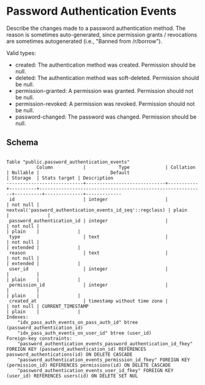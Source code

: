 # Password Authentication Events

Describe the changes made to a password authentication method. The reason is
sometimes auto-generated, since permission grants / revocations are sometimes
autogenerated (i.e., "Banned from /r/borrow").

Valid types:

- created: The authentication method was created. Permission should be null.
- deleted: The authentication method was soft-deleted. Permission should be null.
- permission-granted: A permission was granted. Permission should not be null.
- permission-revoked: A permission was revoked. Permission should not be null.
- password-changed: The password was changed. Permission should be null.


## Schema

```
                                                                    Table "public.password_authentication_events"
           Column           |            Type             | Collation | Nullable |                          Default                           | Storage  | Stats target | Description
----------------------------+-----------------------------+-----------+----------+------------------------------------------------------------+----------+--------------+-------------
 id                         | integer                     |           | not null | nextval('password_authentication_events_id_seq'::regclass) | plain    |              |
 password_authentication_id | integer                     |           | not null |                                                            | plain    |              |
 type                       | text                        |           | not null |                                                            | extended |              |
 reason                     | text                        |           | not null |                                                            | extended |              |
 user_id                    | integer                     |           |          |                                                            | plain    |              |
 permission_id              | integer                     |           |          |                                                            | plain    |              |
 created_at                 | timestamp without time zone |           | not null | CURRENT_TIMESTAMP                                          | plain    |              |
Indexes:
    "idx_pass_auth_events_on_pass_auth_id" btree (password_authentication_id)
    "idx_pass_auth_events_on_user_id" btree (user_id)
Foreign-key constraints:
    "password_authentication_events_password_authentication_id_fkey" FOREIGN KEY (password_authentication_id) REFERENCES password_authentications(id) ON DELETE CASCADE
    "password_authentication_events_permission_id_fkey" FOREIGN KEY (permission_id) REFERENCES permissions(id) ON DELETE CASCADE
    "password_authentication_events_user_id_fkey" FOREIGN KEY (user_id) REFERENCES users(id) ON DELETE SET NUL
```
